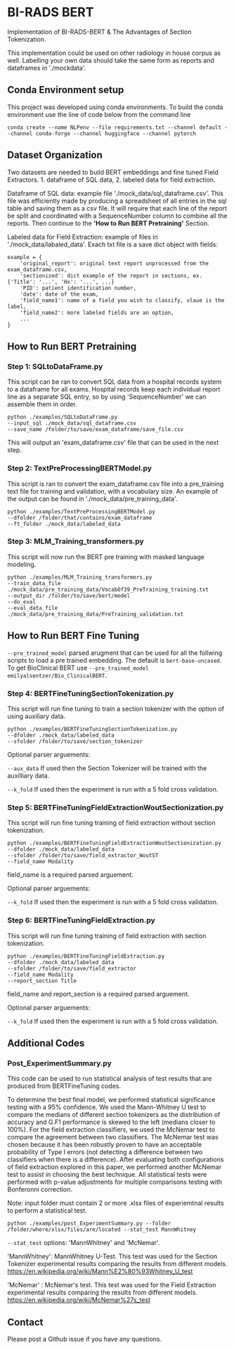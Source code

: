 # BI-RADS BERT

Implementation of BI-RADS-BERT & The Advantages of Section Tokenization. 

This implementation could be used on other radiology in house corpus as well. Labelling your own data should take the same form as reports and dataframes in './mockdata'. 

## Conda Environment setup

This project was developed using conda environments. To build the conda environment use the line of code below from the command line

```angular2html
conda create --name NLPenv --file requirements.txt --channel default --channel conda-forge --channel huggingface --channel pytorch
```


## Dataset Organization

Two datasets are needed to build BERT embeddings and fine tuned Field Extractors. 1. dataframe of SQL data, 2. labeled data for field extraction. 

Dataframe of SQL data: example file './mock_data/sql_dataframe.csv'. 
This file was efficiently made by producing a spreadsheet of all entries in the sql table and saving them as a csv file. It will require that each line of the report be split and coordinated with a SequenceNumber column to combine all the reports. Then continue to the **'How to Run BERT Pretraining'** Section.

Labeled data for Field Extraction: example of files in './mock_data/labaled_data'. Exach txt file is a save dict object with fields: 
```angular2html
example = {
    'original_report': original text report unprocessed from the exam_dataframe.csv, 
    'sectionized': dict example of the report in sections, ex. {'Title': '...', 'Hx': '...', ...}
    'PID': patient identification number,
    'date': date of the exam,
    'field_name1': name of a field you wish to classify, vlaue is the label, 
    'field_name2': more labeled fields are an option, 
    ...
}
```



## How to Run BERT Pretraining 

### Step 1: SQLtoDataFrame.py

This script can be ran to convert SQL data from a hospital records system to a dataframe for all exams. 
Hospital records keep each individual report line as a separate SQL entry, so by using 'SequenceNumber' we can assemble them in order. 

```angular2html
python ./examples/SQLtoDataFrame.py 
--input_sql ./mock_data/sql_dataframe.csv 
--save_name /folder/to/save/exam_dataframe/save_file.csv
```

This will output an 'exam_dataframe.csv' file that can be used in the next step. 

### Step 2: TextPreProcessingBERTModel.py

This script is ran to convert the exam_dataframe.csv file into a pre_training text file for training and validation, with a vocabulary size. An example of the output can be found in './mock_data/pre_training_data'.

```angular2html
python ./examples/TextPreProcessingBERTModel.py 
--dfolder /folder/that/contains/exam_dataframe 
--ft_folder ./mock_data/labeled_data
```

### Step 3: MLM_Training_transformers.py

This script will now run the BERT pre training with masked language modeling. 

```angular2html
python ./examples/MLM_Training_transformers.py 
--train_data_file ./mock_data/pre_training_data/VocabOf39_PreTraining_training.txt 
--output_dir /folder/to/save/bert/model
--do_eval 
--eval_data_file ./mock_data/pre_training_data/PreTraining_validation.txt 
```

## How to Run BERT Fine Tuning

```--pre_trained_model``` parsed arugment that can be used for all the follwing scripts to load a pre trained embedding. The default is ```bert-base-uncased```. To get BioClinical BERT use ```--pre_trained_model emilyalsentzer/Bio_ClinicalBERT```. 

### Step 4: BERTFineTuningSectionTokenization.py

This script will run fine tuning to train a section tokenizer with the option of using auxiliary data. 

```angular2html
python ./examples/BERTFineTuningSectionTokenization.py 
--dfolder ./mock_data/labeled_data
--sfolder /folder/to/save/section_tokenizer
```

Optional parser arguements: 

```--aux_data``` If used then the Section Tokenizer will be trained with the auxilliary data.

```--k_fold``` If used then the experiment is run with a 5 fold cross validation. 

### Step 5: BERTFineTuningFieldExtractionWoutSectionization.py

This script will run fine tuning training of field extraction without section tokenization. 

```angular2html
python ./examples/BERTFineTuningFieldExtractionWoutSectionization.py 
--dfolder ./mock_data/labeled_data
--sfolder /folder/to/save/field_extractor_WoutST
--field_name Modality
```

field_name is a required parsed arguement.

Optional parser arguements:

```--k_fold``` If used then the experiment is run with a 5 fold cross validation.

### Step 6: BERTFineTuningFieldExtraction.py

This script will run fine tuning training of field extraction with section tokenization.

```angular2html
python ./examples/BERTFineTuningFieldExtraction.py 
--dfolder ./mock_data/labeled_data
--sfolder /folder/to/save/field_extractor
--field_name Modality
--report_section Title
```

field_name and report_section is a required parsed arguement.

Optional parser arguements:

```--k_fold``` If used then the experiment is run with a 5 fold cross validation.

## Additional Codes 

### Post_ExperimentSummary.py

This code can be used to run statistical analysis of test results that are produced from BERTFineTuning codes. 

To determine the best final model, we performed statistical significance testing with a 95% confidence. We used the Mann-Whitney U test to compare the medians of different section tokenizers as the distribution of accuracy and G.F1 performance is skewed to the left (medians closer to 100%). For the field extraction classifiers, we used the McNemar test to compare the agreement between two classifiers. The McNemar test was chosen because it has been robustly proven to have an acceptable probability of Type I errors (not detecting a difference between two classifiers when there is a difference). After evaluating both configurations of field extraction explored in this paper, we performed another McNemar test to assist in choosing the best technique. All statistical tests were performed with p-value adjustments for multiple comparisons testing with Bonferonni correction.

Note: input folder must contain 2 or more .xlsx files of experiemtnal results to perform a statistical test. 
```angular2html
python ./examples/post_ExperimentSummary.py --folder /folder/where/xlsx/files/are/located --stat_test MannWhitney
```

```--stat_test``` options: 'MannWhitney' and 'McNemar'. 

'MannWhitney': MannWhitney U-Test. This test was used for the Section Tokenizer experimental results comparing the results from different models. https://en.wikipedia.org/wiki/Mann%E2%80%93Whitney_U_test

'McNemar' : McNemar's test. This test was used for the Field Extraction experimental results comparing the results from different models. https://en.wikipedia.org/wiki/McNemar%27s_test 
## Contact 

Please post a Github issue if you have any questions.